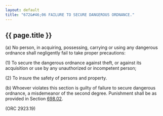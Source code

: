 ```yaml
---
layout: default 
title: "672&#46;06 FAILURE TO SECURE DANGEROUS ORDNANCE."
---
```


{{ page.title }}
----------------

​(a) No person, in acquiring, possessing, carrying or using any
dangerous ordnance shall negligently fail to take proper precautions:

​(1) To secure the dangerous ordnance against theft, or against its
acquisition or use by any unauthorized or incompetent person;

​(2) To insure the safety of persons and property.

​(b) Whoever violates this section is guilty of failure to secure
dangerous ordnance, a misdemeanor of the second degree. Punishment shall
be as provided in Section [698.02](38e2f631.html).

(ORC 2923.19)
